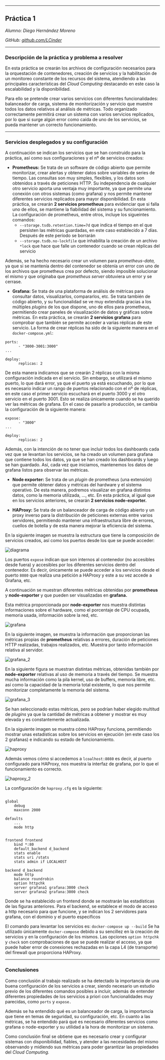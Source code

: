 

---
## Práctica 1


_Alumno: Diego Hernández Moreno_

_GitHub: [github.com/LCinder](https://github.com/LCinder)_

---

### Descripción de la práctica y problema a resolver

En esta práctica se crearán los archivos de configuración necesarios para 
la orquestación de contenedores, creación de servicios y la habilitación de
un monitoreo constante de los recursos del sistema, atendiendo a las principales
características del _Cloud Computing_ destacando en este caso la escalabilidad
y la disponibilidad.

Para ello se pretende crear varios servicios con diferentes funcionalidades: balanceador
de carga, sistema de monitorización y servicio que muestre todos los datos relativos
al análisis de métricas. Todo organizado correctamente permitirá crear un sistema con varios 
servicios replicados, por lo que si surge algún error como caída de uno de los servicios, 
se pueda mantener un correcto funcionamiento.



---

### Servicios desplegados y su configuración

A continuación se indican los servicios que se han construido para la práctica, así
como sus configuraciones y el nº de servicios creados:
- **Prometheus:** Se trata de un software de código abierto que permite monitorizar,
crear alertas y obtener datos sobre variables de series de tiempo. Las consultas son muy simples, 
flexibles, y los datos son obtenidos a través de peticiones HTTP. Su independencia de cualquier
otro servicio aporta una ventaja muy importante, ya que permite una conexión con otros sistemas
  (como grafana) y nos permite mantener diferentes servicios replicados para mayor disponibilidad.
En esta práctica, se crearán **2 servicios prometheus** para evidenciar que si falla uno de ellos,
se mantiene la fiabilidad del sistema y su funcionamiento.
La configuración de prometheus, entre otros, incluye los sigueintes comandos:
  - `--storage.tsdb.retention.time=7d` que indica el tiempo en el que persisten las métricas
guardadas, en este caso establecido a 7 días. Después de este período se borrarán
  - `--storage.tsdb.no-lockfile` que inhabilita la creación de un archivo `*lock` que hace que falle
  un contenedor cuando se crean réplicas del servicio


Además, se ha hecho necesario crear un volumen para _prometheus-data,_ ya que si se mantenía dentro del contenedor
se obtenía un error con uno de los archivos que prometheus crea por defecto, siendo imposible solucionar el mismo
y que originaba que _prometheus server_ obtuviera un error y se cerrase.

- **Grafana:** Se trata de una plataforma de análisis de métricas para consultar datos,
visualizarlos, compararlos, etc. Se trata también de código abierto, y su funcionalidad
 se ve muy extendida gracias a los múltiples _plugins_ de los que dispone, uno de ellos para 
prometheus, permitiendo crear paneles de visualización de datos y gráficas sobre métricas.
En esta práctica, se crearán **2 servicios grafana** para comprobar que también se permite
 acceder a varias réplicas de este servicio.
La forma de crear réplicas ha sido de la siguiente manera en el `docker-compose.yml`:
```
ports:
      - "3000-3001:3000"
...

deploy:
      replicas: 2
 ```

De esta manera indicamos que se crearán 2 réplicas con la misma configuración indicada en el servicio. 
Sin embargo, se utilizará el mismo puerto, lo que dará error, ya que el puerto ya está escuchando,
por lo que es necesario indicar un rango de puertos relacionado con el nº de réplicas, en este caso el primer
servicio escuchará en el puerto 3000 y el otro servicio en el puerto 3001. Esto se realiza únicamente
cuando se ha querido ver las métricas de grafana. En el caso de pasarlo a producción, se cambia la configuración
de la siguiente manera:
```
expose:
      - "3000"
...

deploy:
      replicas: 2
```

Además, con la intención de no tener que incluir todos los dashboards cada vez que se levantan los servicios, 
se ha creado un volumen para grafana que contiene todos los datos, ya que se han creado los dashboards y luego
se han guardado. Así, cada vez que iniciamos, mantenemos los datos de grafana listos para observar las métricas.

- **Node exporter:** Se trata de un _plugin_ de prometheus (una extensión) que permite obtener 
 datos y métricas del hardware y el sistema operativo. De esta manera, podremos visualizar en 
grafana distintos datos, como la memoria utilizada, ..., etc.
En esta práctica, al igual que en los servicios anteriores, se crearán **2 servicios node-exporter.**

- **HAProxy:** Se trata de un balanceador de carga de código abierto y un proxy inverso para
la distribución de peticiones externas entre varios servidores, permitiendo mantener una infraestructura
libre de errores, cuellos de botella y de esta manera mejorar la eficiencia del sistema.



En la siguiente imagen se muestra la estructura que tiene la composición de servicios creados, 
así como los puertos desde los que se puede acceder:


![diagrama](img/practica1.png)

Los puertos `expose` indican que son internos al contenedor (no accesibles desde fuera) y accesibles
por los diferentes servicios dentro del contenedor. Es decir, únicamente se puede acceder a los servicios desde el puerto
`8080` que realiza una petición a HAProxy y este a su vez accede a Grafana, etc. 


A continuación se muestran diferentes métricas obtenidas por **prometheus** y **node-exporter**
y que pueden ser visualizadas en **grafana.**


Esta métrica proporcionada por **node-exporter** nos muestra distintas informaciones sobre
el hardware, como el porcentaje de CPU ocupada, memoria usada, información sobre la red, etc.



![grafana](img/grafana.PNG)



En la siguiente imagen, se muestra la información que proporcionan las métricas propias de **prometheus**
relativas a errores, duración de peticiones HTTP realizadas, trabajos realizados, etc. Muestra
por tanto información relativa al servidor.

![grafana_2](img/grafana_2.PNG)


En la siguiente figura se muestran distintas métricas, obtenidas también por **node-exporter**
relativas al uso de memoria a través del tiempo. Se muestra mucha información como la pila kernel, uso de buffers,
memoria libre, etc. así como la capacidad de la memoria total existente, lo que nos permite monitorizar
completamente la memoria del sistema.

![grafana_3](img/grafana_3.PNG)



Se han seleccionado estas métricas, pero se podrían haber elegido multitud de _plugins_ ya que
la cantidad de métricas a obtener y mostrar es muy elevada y es constantemente actualizada.



En la siguiente imagen se muestra cómo HAProxy funciona, permitiendo mostrar unas estadísticas sobre
los servicios en ejecución (en este caso los 2 grafanas) e indicando su estado de funcionamiento.


![haproxy](img/haproxy_funciona.PNG)


Además vemos cómo si accedemos a `lcoalhost:8080` es decir, al puerto configurado para HAProxy, 
nos muestra la interfaz de grafana, por lo que el funcionamiento es correcto.


![haproxy_2](img/haproxy_funciona_2.PNG)




La configuración de `haproxy.cfg` es la siguiente:

```

global
    debug
    maxconn 2000

defaults
    ...
    mode http


frontend frontend
    bind *:80
    default_backend d_backend
    stats enable
    stats uri /stats
    stats admin if LOCALHOST

backend d_backend
    mode http
    balance roundrobin
    option httpchk
    server grafana1 grafana:3000 check
    server grafana2 grafana:3000 check
```


Donde se ha establecido un frontend donde se mostrarán las estadísticas de las figuras anteriores.
Para el backend, se establece el modo de acceso a http necesario para que funcione, y se indican
los 2 servidores para grafana, con el dominio y el puerto específicos

El comando para levantar los servicios es: `docker-compose up --build`
Se ha utilizado únicamente `docker-compose` debido a su sencillez en la creación de servicios
y en la configuración de los mismos. Las opciones `option httpchk` y `check` son comprobaciones
de que se puede realizar el acceso, ya que puede haber error de conexiones rechazadas en la capa L4 (de transporte)
del firewall que proporciona HAProxy.


---

### Conclusiones

Como conclusión al trabajo realizado se ha detectado la importancia de una buena configuración
de los servicios a crear, siendo necesario un estudio previo de los diferentes comandos posibles a incluir,
además de entender diferentes propiedades de los servicios a priori con funcionalidades muy parecidas, como `ports`
y `expose.` 

Además se ha entendido qué es un balanceador de carga, la importancia que tiene en temas de seguridad,
 su configuración, etc. En cuanto a las métricas, se ha entendido pará qué es necesario diferentes servicios como
grafana o node-exporter y su utilidad a la hora de monitorizar un sistema.

Como conclusión final se obtiene que es necesario crear y configurar sistemas con disponibilidad,
fiables, y atender a las necesidades del mismo observando y midiendo sus métricas para poder garantizar
las propiedades del _Cloud Computing._